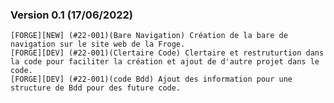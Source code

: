 
### Version 0.1 (17/06/2022)

    [FORGE][NEW] (#22-001)(Bare Navigation) Création de la bare de navigation sur le site web de la Froge.
    [FORGE][DEV] (#22-001)(Clertaire Code) Clertaire et restruturtion dans la code pour faciliter la création et ajout de d'autre projet dans le code.
    [FORGE][DEV] (#22-001)(code Bdd) Ajout des information pour une structure de Bdd pour des future code.